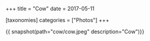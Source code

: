 +++
title = "Cow"
date = 2017-05-11

[taxonomies]
categories = ["Photos"]
+++

{{ snapshot(path="cow/cow.jpeg" description="Cow")}}
